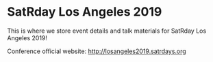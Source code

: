 # SatRday Los Angeles 2019
This is where we store event details and talk materials for SatRday Los Angeles 2019!

Conference official website: http://losangeles2019.satrdays.org
